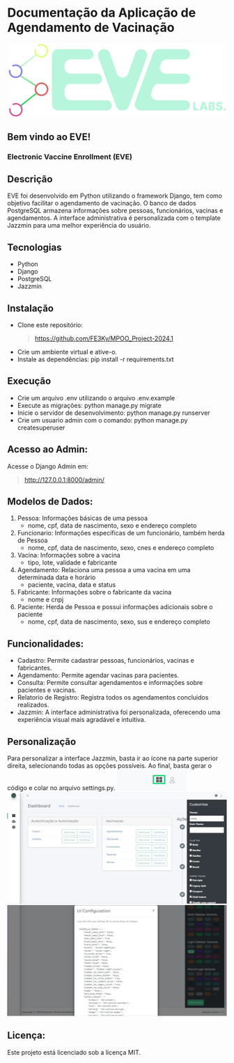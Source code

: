 # Documentação da Aplicação de Agendamento de Vacinação

![](static/assets/complete_logo.svg)
<picture>
    <source media="(prefers-color-scheme: dark)" srcset="https://user-images.githubusercontent.com/25423296/163456776-7f95b81a-f1ed-45f7-b7ab-8fa810d529fa.png">
</picture>
## Bem vindo ao EVE!
### Electronic Vaccine Enrollment (EVE)

## Descrição
EVE foi desenvolvido em Python utilizando o framework Django, tem como objetivo facilitar o agendamento de vacinação. O banco de dados PostgreSQL armazena informações sobre pessoas, funcionários, vacinas e agendamentos. A interface administrativa é personalizada com o template Jazzmin para uma melhor experiência do usuário.

## Tecnologias
* Python
* Django
* PostgreSQL
* Jazzmin

## Instalação
 * Clone este repositório: 
    > https://github.com/FE3Ky/MPOO_Project-2024.1
 * Crie um ambiente virtual e ative-o.
 * Instale as dependências: pip install -r requirements.txt

## Execução
 * Crie um arquivo .env utilizando o arquivo .env.example
 * Execute as migrações: python manage.py migrate
 * Inicie o servidor de desenvolvimento: python manage.py runserver
 * Crie um usuario admin com o comando: python manage.py createsuperuser

## Acesso ao Admin:
Acesse o Django Admin em: 
> http://127.0.0.1:8000/admin/

## Modelos de Dados:
1. Pessoa: Informações básicas de uma pessoa 
    * nome, cpf, data de nascimento, sexo e endereço completo
2. Funcionario: Informações específicas de um funcionário, também herda de Pessoa 
    * nome, cpf, data de nascimento, sexo, cnes e endereço completo
3. Vacina: Informações sobre a vacina 
    * tipo, lote, validade e fabricante
4. Agendamento: Relaciona uma pessoa a uma vacina em uma determinada data e horário
    * paciente, vacina, data e status
5. Fabricante: Informações sobre o fabricante da vacina
    * nome e cnpj 
6. Paciente: Herda de Pessoa e possui informações adicionais sobre o paciente 
    * nome, cpf, data de nascimento, sexo, sus e endereço completo

## Funcionalidades:
 * Cadastro: Permite cadastrar pessoas, funcionários, vacinas e fabricantes.
 * Agendamento: Permite agendar vacinas para pacientes.
 * Consulta: Permite consultar agendamentos e informações sobre pacientes e vacinas.
 * Relatorio de Registro: Registra todos os agendamentos concluidos realizados.
 * Jazzmin: A interface administrativa foi personalizada, oferecendo uma experiência visual mais agradável e intuitiva.

## Personalização
Para personalizar a interface Jazzmin, basta ir ao ícone na parte superior direita, selecionando todas as opções possíveis. Ao final, basta gerar o código e colar no arquivo settings.py.
![](static/assets/eve_screenshot_2_custom.jpeg.png)
![](static/assets/eve_screenshot_1_custom.jpeg)
![](static/assets/eve_screenshot_3_custom.jpeg.png)

## Licença:
Este projeto está licenciado sob a licença MIT.


